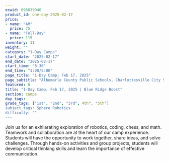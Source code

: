 ```yaml
---
ecwid: 696839040
product_id: one-day-2025-02-17
price:
- name: "AM"
  price: 75
- name: "Full-Day"
  price: 115
inventory: 11
weight: ""
category: "1-Day Camps"
start_date: "2025-02-17"
end_date: "2025-02-17"
start_time: "8:30"
end_time: "1:00/5:00"
page_title: "1-Day Camp; Feb 17, 2025"
page_subtitle: "Albemarle County Public Schools, Charlottesville City Schools, Peabody School, St. Anne's-Belfield School"
featured: 0
title: "1-Day Camp; Feb 17, 2025 | Blue Ridge Boost"
section: camps
day_tags: 
grade_tags: ["1st", "2nd", "3rd", 4th", "5th"]
subject_tags: Sphero Robotics
difficulty: ""
---
```

Join us for an exhilarating exploration of robotics, coding, chess, and math. Teamwork and collaboration are at the heart of our camp experience. Students will have the opportunity to work together, share ideas, and solve challenges. Through hands-on activities and group projects, students will develop critical thinking skills and learn the importance of effective communication.
